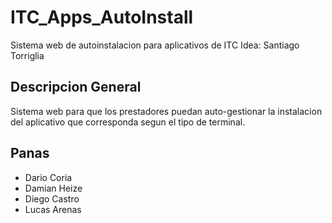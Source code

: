 # ITC_Apps_AutoInstall
Sistema web de autoinstalacion para aplicativos de ITC
Idea: Santiago Torriglia
## Descripcion General
Sistema web para que los prestadores puedan auto-gestionar la instalacion del aplicativo que corresponda segun el tipo de terminal.
## Panas
* Dario Coria
* Damian Heize
* Diego Castro
* Lucas Arenas
